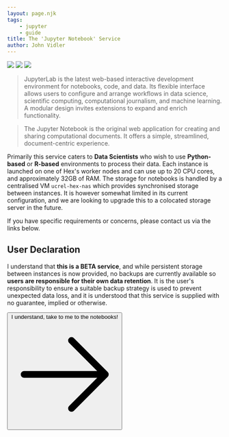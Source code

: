 ```yaml
---
layout: page.njk
tags:
    - jupyter
    - guide
title: The 'Jupyter Notebook' Service
author: John Vidler
---
```


<div class="badge-row">
    <img loading="lazy" class="h-fit inline" src="https://status.ucrel-hex.scc.lancs.ac.uk/api/v1/endpoints/hex-core-services_jupyter-notebooks/uptimes/24h/badge.svg" />
    <img loading="lazy" class="h-fit inline" src="https://status.ucrel-hex.scc.lancs.ac.uk/api/v1/endpoints/hex-core-services_jupyter-notebooks/response-times/24h/badge.svg" />
    <img loading="lazy" class="h-fit inline" src="https://status.ucrel-hex.scc.lancs.ac.uk/api/v1/endpoints/hex-core-services_jupyter-notebooks/health/badge.svg" />
</div>

> JupyterLab is the latest web-based interactive development environment for notebooks, code, and data. Its flexible interface allows users to configure and arrange workflows in data science, scientific computing, computational journalism, and machine learning. A modular design invites extensions to expand and enrich functionality.

> The Jupyter Notebook is the original web application for creating and sharing computational documents. It offers a simple, streamlined, document-centric experience.

Primarily this service caters to **Data Scientists** who wish to use **Python-based** or **R-based** environments to process their data.
Each instance is launched on one of Hex's worker nodes and can use up to 20 CPU cores, and approximately 32GB of RAM. The storage for notebooks is handled by a centralised VM `ucrel-hex-nas` which provides synchronised storage between instances. It is however somewhat limited in its current configuration, and we are looking to upgrade this to a colocated storage server in the future.

If you have specific requirements or concerns, please contact us via the links below.

## User Declaration

I understand that **this is a BETA service**, and while persistent storage between instances is now provided, no backups are currently available so **users are responsible for their own data retention**.
It is the user's responsibility to ensure a suitable backup strategy is used to prevent unexpected data loss, and it is understood that this service is supplied with no guarantee, implied or otherwise.

<form action="https://hub.ucrel-hex.scc.lancs.ac.uk/" method="get" class="w-full place-content-center grid">
    <button class="btn btn-neutral">
        I understand, take to me to the notebooks!
        <svg xmlns="http://www.w3.org/2000/svg" fill="none" viewBox="0 0 24 24" stroke-width="1.5" stroke="currentColor" class="w-6 h-6"><path stroke-linecap="round" stroke-linejoin="round" d="M13.5 4.5 21 12m0 0-7.5 7.5M21 12H3" /></svg>
    </button>
</form>